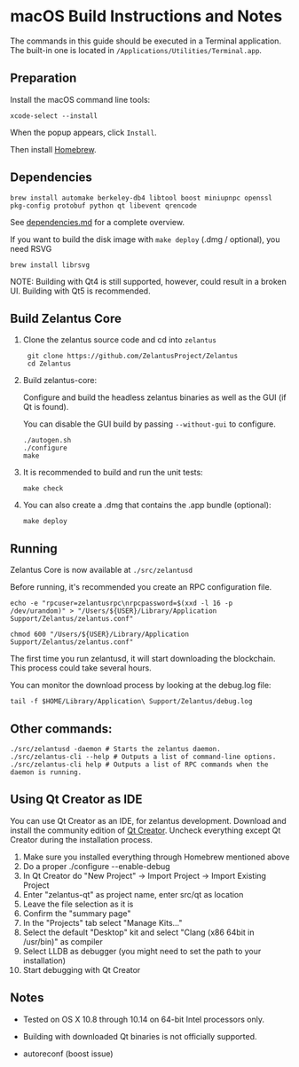 macOS Build Instructions and Notes
====================================
The commands in this guide should be executed in a Terminal application.
The built-in one is located in `/Applications/Utilities/Terminal.app`.

Preparation
-----------
Install the macOS command line tools:

`xcode-select --install`

When the popup appears, click `Install`.

Then install [Homebrew](https://brew.sh).

Dependencies
----------------------

    brew install automake berkeley-db4 libtool boost miniupnpc openssl pkg-config protobuf python qt libevent qrencode

See [dependencies.md](dependencies.md) for a complete overview.

If you want to build the disk image with `make deploy` (.dmg / optional), you need RSVG

    brew install librsvg

NOTE: Building with Qt4 is still supported, however, could result in a broken UI. Building with Qt5 is recommended.


Build Zelantus Core
------------------------

1. Clone the zelantus source code and cd into `zelantus`

        git clone https://github.com/ZelantusProject/Zelantus
        cd Zelantus

2.  Build zelantus-core:

    Configure and build the headless zelantus binaries as well as the GUI (if Qt is found).

    You can disable the GUI build by passing `--without-gui` to configure.

        ./autogen.sh
        ./configure
        make

3.  It is recommended to build and run the unit tests:

        make check

4.  You can also create a .dmg that contains the .app bundle (optional):

        make deploy

Running
-------

Zelantus Core is now available at `./src/zelantusd`

Before running, it's recommended you create an RPC configuration file.

    echo -e "rpcuser=zelantusrpc\nrpcpassword=$(xxd -l 16 -p /dev/urandom)" > "/Users/${USER}/Library/Application Support/Zelantus/zelantus.conf"

    chmod 600 "/Users/${USER}/Library/Application Support/Zelantus/zelantus.conf"

The first time you run zelantusd, it will start downloading the blockchain. This process could take several hours.

You can monitor the download process by looking at the debug.log file:

    tail -f $HOME/Library/Application\ Support/Zelantus/debug.log

Other commands:
-------

    ./src/zelantusd -daemon # Starts the zelantus daemon.
    ./src/zelantus-cli --help # Outputs a list of command-line options.
    ./src/zelantus-cli help # Outputs a list of RPC commands when the daemon is running.

Using Qt Creator as IDE
------------------------
You can use Qt Creator as an IDE, for zelantus development.
Download and install the community edition of [Qt Creator](https://www.qt.io/download/).
Uncheck everything except Qt Creator during the installation process.

1. Make sure you installed everything through Homebrew mentioned above
2. Do a proper ./configure --enable-debug
3. In Qt Creator do "New Project" -> Import Project -> Import Existing Project
4. Enter "zelantus-qt" as project name, enter src/qt as location
5. Leave the file selection as it is
6. Confirm the "summary page"
7. In the "Projects" tab select "Manage Kits..."
8. Select the default "Desktop" kit and select "Clang (x86 64bit in /usr/bin)" as compiler
9. Select LLDB as debugger (you might need to set the path to your installation)
10. Start debugging with Qt Creator

Notes
-----

* Tested on OS X 10.8 through 10.14 on 64-bit Intel processors only.

* Building with downloaded Qt binaries is not officially supported. 

* autoreconf (boost issue)
